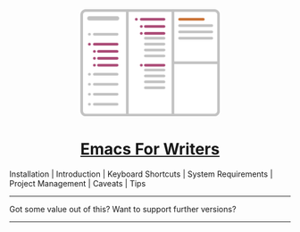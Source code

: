 <div align="center">
<img src="docs/icon.svg" alt="Emacs For Writers" width="250"/>
<h1><a href="https://github.com/frankjonen/emacs-for-writers">Emacs For Writers</a></h1>
</div>

Installation | Introduction | Keyboard Shortcuts | System Requirements | Project Management | Caveats | Tips

***
Got some value out of this? Want to support further versions?
***
